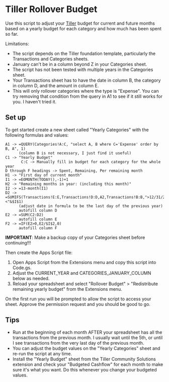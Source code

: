 # Tiller Rollover Budget

Use this script to adjust your [Tiller](https://www.tillerhq.com/) budget for
current and future months based on a yearly budget for each category and how
much has been spent so far.

Limitations:

* The script depends on the Tiller foundation template, particularly the
  Transactions and Categories sheets.
* January can't be in a column beyond Z in your Categories sheet.
* The script has not been tested with multiple years in the Categories sheet.
* Your Transactions sheet has to have the date in column B, the category in
  column D, and the amount in column E.
* This will only rollover categories where the type is "Expense". You can try
  removing that condition from the query in A1 to see if it still works for
  you. I haven't tried it.

## Set up

To get started create a new sheet called "Yearly Categories" with the following
formulas and values:

```
A1 -> =QUERY(Categories!A:C, "select A, B where C='Expense' order by B, A", 1)
      (column B is not necessary, I just find it useful)
C1 -> "Yearly Budget"
       C:C -> Manually fill in budget for each category for the whole year
D through F headings -> Spent, Remaining, Per remaining month
H1 -> "First day of current month"
I1 -> =EOMONTH(TODAY(),-1)+1
H2 -> "Remaining months in year: (including this month)"
I2 -> =13-month(I1)
D2 -> =SUMIFS(Transactions!E:E,Transactions!D:D,A2,Transactions!B:B,">12/31/2021",Transactions!B:B,"<"&$I$1)
      (adjust date in formula to be the last day of the previous year)
      autofill column D
E2 -> =SUM(C2:D2)
      autofill column E
F2 -> =IF(E2>0,E2/$I$2,0)
      autofill column F
```

**IMPORTANT**: Make a backup copy of your Categories sheet before continuing!!!

Then create the Apps Script file:

1. Open Apps Script from the Extensions menu and copy this script into Code.gs.
2. Adjust the CURRENT_YEAR and CATEGORIES_JANUARY_COLUMN below as needed.
3. Reload your spreadsheet and select "Rollover Budget" > "Redistribute
   remaining yearly budget" from the Extensions menu.

On the first run you will be prompted to allow the script to access your sheet.
Approve the permission request and you should be good to go.

## Tips

* Run at the beginning of each month AFTER your spreadsheet has all the
  transactions from the previous month. I usually wait until the 5th, or until
  I see transactions from the very last day of the previous month.
* You can adjust the budget values on the "Yearly Categories" sheet and re-run
  the script at any time.
* Install the "Yearly Budget" sheet from the Tiller Community Solutions
  extension and check your "Budgeted Cashflow" for each month to make sure it's
  what you want. Do this whenever you change your budgeted values.

